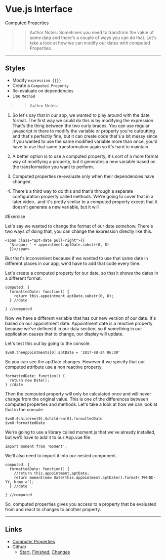 <!-- .slide: data-state="title" -->
# Vue.js Interface
Computed Properties

>> Author Notes: Sometimes you need to transform the value of some data and there's a couple of ways you can do that. Let's take a look at how we can modify our dates with computed Properties.

---
## Styles

- Modify `expression {{}}`
- Create a `Computed Property`
- Re-evaluate on dependencies
- Use `Method`
>> Author Notes:


1. So let's say that in our app, we wanted to play around with the date format. The first way we could do this is by modifying the expression. That's the thing between the two curly braces. You can use regular javascript in there to modify the variable or property you're outputting and that's perfectly fine, but it can create code that's a bit messy since if you wanted to use the same modified variable more than once, you'd have to use that same transformation again so it's hard to maintain.

1. A better option is to use a computed property, it's sort of a more formal way of modifying a property, but it generates a new variable based on the transformation you want to perform.

1. Computed properties re-evaluate only when their dependencies have changed.

1. There's a third way to do this and that's through a separate configuration property called methods. We're going to cover that in a later video...and it's pretty similar to a computed property except that it doesn't generate a new variable, but it will

#Exercise

Let's say we wanted to change the format of our date somehow. There's two ways of doing that, you can change the expression directly like this.

```
<span class="apt-date pull-right">{{
  '&raquo; ' + appointment.aptDate.substr(0, 8)
  }}</span>
```

But that's inconvenient because if we wanted to use that same date in different places in our app, we'd have to add that code every time.

Let's create a computed property for our date, so that it shows the dates in a different format.

```
computed: {
  formattedDate: function() {
    return this.appointment.aptDate.substr(0, 8);
  } //date

} //computed  
```

Now we have a different variable that has our new version of our date. It's based on our appointment date. Appointment date is a reactive property because we've defined it in our data section, so if something in our application causes that to change, our display will update.

Let's test this out by going to the console.

`$vm0.theAppointments[0].aptDate = '2017-08-24 06:30'`

So you can see the aptDate changes. However if we specify that our computed attribute use a non reactive property.

```
formattedDate: function() {
  return new Date();
} //date
```

Then the computed property will only be calculated once and will never change from the original value. This is one of the differences between computed properties and methods. Let's take a look at how we can look at that in the console.

```
$vm0.$children[0].$children[0].formattedDate
$vm0.formattedDate
```

We're going to use a library called moment.js that we've already installed, but we'll have to add it to our App.vue file

```
import moment from 'moment';
```

We'll also need to import it into our nested component.

```
computed: {
  formattedDate: function() {
    //return this.appointment.aptDate;
    return moment(new Date(this.appointment.aptDate)).format('MM-DD-YY, h:mm a');
  } //date

} //computed  
```

So, computed properties gives you access to a property that be evaluated from and react to changes to another property.

---

## Links
- [Computer Properties](https://vuejs.org/v2/guide/computed.html)
- Github
  - [Start](https://github.com/planetoftheweb/vueinterface/tree/03_04b), [Finished](https://github.com/planetoftheweb/vueinterface/tree/03_04e), [Changes](https://github.com/planetoftheweb/vueinterface/compare/03_03e...03_04e)
